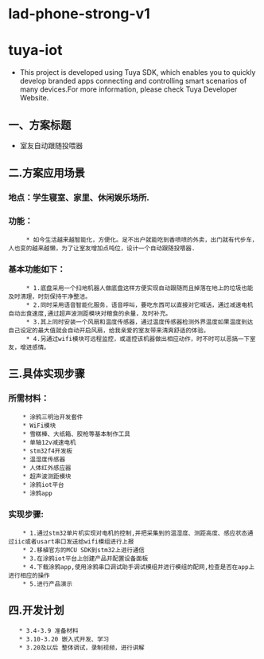 # lad-phone-strong-v1
tuya-iot
==
 * This project is developed using Tuya SDK, which enables you to quickly develop branded apps connecting and controlling smart scenarios of many devices.For more information, please check Tuya Developer Website.
 
 一、方案标题
------
* 室友自动跟随投喂器

二.方案应用场景
------
### 地点：学生寝室、家里、休闲娱乐场所.

### 功能：
         * 如今生活越来越智能化，方便化。足不出户就能吃到香喷喷的外卖，出门就有代步车，人也变的越来越懒，为了让室友增加点吨位，设计一个自动跟随投喂器.

### 基本功能如下：
         * 1.底盘采用一个扫地机器人做底盘这样方便实现自动跟随而且掉落在地上的垃圾也能及时清理，时刻保持干净整洁。
         * 2.同时采用语音智能化服务，语音呼叫，要吃东西可以直接对它喊话，通过减速电机自动出食速度,通过超声波测距模块对粮食的余量，及时补充。
         * 3.其上同时安装一个风扇和温度传感器，通过温度传感器检测外界温度如果温度到达自己设定的最大值就会自动开启风扇，给我亲爱的室友带来清爽舒适的体验。
         * 4.另通过wifi模块可远程监控，或遥控该机器做出相应动作，时不时可以恶搞一下室友，增进感情。
三.具体实现步骤
------
### 所需材料：
        * 涂鸦三明治开发套件
        * WiFi模块
        * 雪糕棒、大纸箱、胶枪等基本制作工具
        * 单轴12v减速电机
        * stm32f4开发板
        * 温湿度传感器
        * 人体红外感应器
        * 超声波测距模块
        * 涂鸦iot平台
        * 涂鸦app
###  实现步骤:  
        * 1.通过stm32单片机实现对电机的控制,并把采集到的温湿度、测距高度、感应状态通过iic或者usart串口发送给wifi模组进行上报
        * 2.移植官方的MCU SDK到stm32上进行通信
        * 3.在涂鸦iot平台上创建产品并配置设备面板
        * 4.下载涂鸦app,使用涂鸦串口调试助手调试模组并进行模组的配网,检查是否在app上进行相应的操作
        * 5.进行产品演示
四.开发计划
-----
       * 3.4-3.9 准备材料
       * 3.10-3.20 嵌入式开发、学习
       * 3.20及以后 整体调试，录制视频，进行讲解
